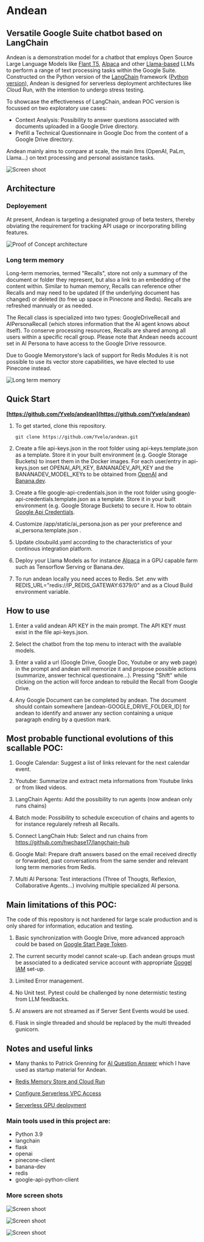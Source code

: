 # Andean
## Versatile Google Suite chatbot based on LangChain 

Andean is a demonstration model for a chatbot that employs Open Source Large Language Models like [Flant T5](https://huggingface.co/docs/transformers/model_doc/t5), [Alpaca](https://crfm.stanford.edu/2023/03/13/alpaca.html) and other [Llama-based](https://github.com/facebookresearch/llama) LLMs to perform a range of text processing tasks within the Google Suite. Constructed on the Python version of the [LangChain](https://github.com/hwchase17/langchain) framework ([Python version](https://python.langchain.com/)), Andean is designed for serverless deployment architectures like Cloud Run, with the intention to undergo stress testing. 

To showcase the effectiveness of LangChain, andean POC version is focussed on two exploratory use cases:

- Context Analysis: Possibility to answer questions associated with documents uploaded in a Google Drive directory.
- Prefill a Technical Questionnaire in Google Doc from the content of a Google Drive directory.

Andean mainly aims to compare at scale, the main llms (OpenAI, PaLm, Llama...) on text processing and personal assistance tasks. 

![Screen shoot](/app/static/img/screen_shot_1.jpg "Screen shot 1")

## Architecture
### Deployement
At present, Andean is targeting a designated group of beta testers, thereby obviating the requirement for tracking API usage or incorporating billing features.

![Proof of Concept architecture](/app/static/img/proof_of_concept_architecture.jpg "Proof of Concept architecture")

### Long term memory
Long-term memories, termed "Recalls", store not only a summary of the document or folder they represent, but also a link to an embedding of the content within. Similar to human memory, Recalls can reference other Recalls and may need to be updated (if the underlying document has changed) or deleted (to free up space in Pinecone and Redis). Recalls are refreshed mannualy or as needed.

The Recall class is specialized into two types: GoogleDriveRecall and AIPersonaRecall (which stores information that the AI agent knows about itself). To conserve processing resources, Recalls are shared among all users within a specific recall group. Please note that Andean needs account set in AI Persona to have access to the Google Drive ressource.

Due to Google Memorystore's lack of support for Redis Modules it is not possible to use its vector store capabilities, we have elected to use Pinecone instead.

![Long term memory](/app/static/img/long_term_memory.jpg "Long term memory")


## Quick Start

**[https://github.com/Yvelo/andean](https://github.com/Yvelo/andean)**

1) To get started, clone this repository.

   `git clone https://github.com/Yvelo/andean.git`

2) Create a file api-keys.json in the root folder using api-keys.template.json as a template. Store it in your built environment (e.g. Google Storage Buckets) to insert them in the Docker images. For each user/entry in api-keys.json set OPENAI_API_KEY, BANANADEV_API_KEY and the BANANADEV_MODEL_KEYs to be obtained from [OpenAI](https://platform.openai.com/docs/introduction) and [Banana.dev](https://app.banana.dev/).

3) Create a file google-api-credentials.json in the root folder using google-api-credentials.template.json as a template. Store it in your built environment (e.g. Google Storage Buckets) to secure it. How to obtain [Google Api Credentials](https://developers.google.com/workspace/guides/create-credentials).

4) Customize /app/static/ai_persona.json as per your preference and ai_persona.template.json .

5) Update cloubuild.yaml according to the characteristics of your continous integration platform.

6) Deploy your Llama Models as for instance [Alpaca](https://crfm.stanford.edu/2023/03/13/alpaca.html) in a GPU capable farm such as Tensorflow Serving or Banana.dev.

7) To run andean locally you need acces to Redis. Set .env with REDIS_URL="redis://IP_REDIS_GATEWAY:6379/0" and as a Cloud Build environment variable.

## How to use

1) Enter a valid andean API KEY in the main prompt. The API KEY must exist in the file api-keys.json.

2) Select the chatbot from the top menu to interact with the available models.

3) Enter a valid a url (Google Drive, Google Doc, Youtube or any web page) in the prompt and andean will memorize it and propose possible actions (summarize, answer technical questionaire...). Pressing "Shift" while clicking on the action will force andean to rebuild the Recall from Google Drive.

4) Any Google Document can be completed by andean. The document should contain somewhere [andean-GOOGLE_DRIVE_FOLDER_ID] for andean to identify and answer any section containing a unique paragraph ending by a question mark. 

## Most probable functional evolutions of this scallable POC:

1) Google Calendar: Suggest a list of links relevant for the next calendar event.

2) Youtube: Summarize and extract meta informations from Youtube links or from liked videos.

3) LangChain Agents: Add the possibility to run agents (now andean only runs chains)

4) Batch mode: Possibility to schedule excecution of chains and agents to for instance regularely refresh all Recalls.

5) Connect LangChain Hub: Select and run chains from https://github.com/hwchase17/langchain-hub

6) Google Mail: Prepare draft answers based on the email received directly or forwarded, past conversations from the same sender and relevant long term memories from Redis.

7) Multi AI Persona: Test interactions (Three of Thougts, Reflexion, Collaborative Agents...) involving multiple specialized AI persona.

## Main limitations of this POC:

The code of this repository is not hardened for large scale production and is only shared for information, education and testing.

1) Basic synchronization with Google Drive, more advanced approach could be based on [Google Start Page Token](https://developers.google.com/drive/api/guides/manage-changes).

2) The current security model cannot scale-up. Each andean groups must be associated to a dedicated service account with appropriate [Googel IAM](https://cloud.google.com/iam/docs/manage-access-service-accounts) set-up.

3) Limited Error management.

4) No Unit test. Pytest could be challenged by none determistic testing from LLM feedbacks.

5) AI answers are not streamed as if Server Sent Events would be used.

6) Flask in single threaded and should be replaced by the multi threaded gunicorn.

## Notes and useful links

* Many thanks to Patrick Grenning for [AI Question Answer](https://github.com/pgrennin/ai_question_answer_web_template) which I have used as startup material for Andean.

* [Redis Memory Store and Cloud Run](https://medium.com/google-cloud/using-memorystore-with-cloud-run-82e3d61df016)

* [Configure Serverless VPC Access](https://cloud.google.com/vpc/docs/configure-serverless-vpc-access)

* [Serverless GPU deployment](https://fullstackdeeplearning.com/cloud-gpus/)

### Main tools used in this project are:

- Python 3.9
- langchain
- flask
- openai
- pinecone-client
- banana-dev
- redis
- google-api-python-client

### More screen shots

![Screen shoot](/app/static/img/screen_shot_2.jpg "Screen shot 2")

![Screen shoot](/app/static/img/screen_shot_3.jpg "Screen shot 3")

![Screen shoot](/app/static/img/screen_shot_4.jpg "Screen shot 4")